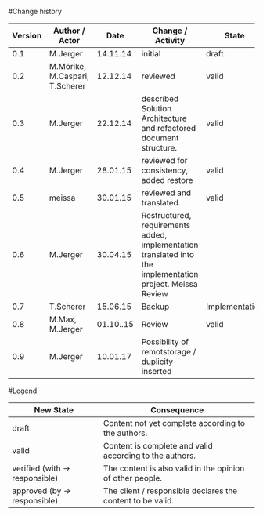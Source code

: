 #Change history
	
|Version	|Author / Actor					|Date		|Change / Activity	|State	|
|-----------|-------------------------------|-----------|-------------------|-------|
|0.1		|M.Jerger						|14.11.14	|initial			|draft	|
|0.2		|M.Mörike, M.Caspari, T.Scherer	|12.12.14	|reviewed			|valid	|
|0.3		|M.Jerger						|22.12.14	|described Solution Architecture and refactored document structure.|valid	|
|0.4		|M.Jerger						|28.01.15	|reviewed for consistency, added restore|valid	|
|0.5		|meissa							|30.01.15	|reviewed and translated.|valid	|
|0.6 		| M.Jerger 						| 30.04.15 | Restructured, requirements added, implementation translated into the implementation project. Meissa Review |
|0.7		|T.Scherer						|15.06.15	| Backup | Implementation | Backup |
|0.8 		| M.Max, M.Jerger 				| 01.10..15 | Review | valid |
| 0.9 		| M.Jerger 						| 10.01.17 	| Possibility of remotstorage / duplicity inserted |


#Legend

|New State						|Consequence	|
| ----------------------------- | ------------- |
|draft							|Content not yet complete according to the authors.|
|valid							|Content is complete and valid according to the authors.|
|verified (with → responsible)	|The content is also valid in the opinion of other people.|
|approved (by → responsible)	|The client / responsible declares the content to be valid.|
